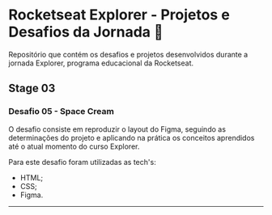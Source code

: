 # Rocketseat Explorer - Projetos e Desafios da Jornada 🚀
Repositório que contém os desafios e projetos desenvolvidos durante a jornada Explorer, programa educacional da Rocketseat.

## Stage 03
### Desafio 05 - Space Cream



O desafio consiste em reproduzir o layout do Figma, seguindo as determinações do projeto e aplicando na prática os conceitos aprendidos até o atual momento do curso Explorer.

Para este desafio foram utilizadas as tech's:

- HTML;
- CSS;
- Figma.

***
